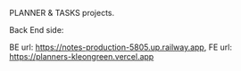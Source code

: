 PLANNER & TASKS projects.

Back End side:

BE url: https://notes-production-5805.up.railway.app,
FE url: https://planners-kleongreen.vercel.app

